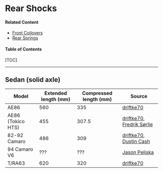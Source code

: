 # Rear Shocks

#### Related Content

- [Front Coilovers](front-coilovers.md)
- [Rear Springs](rear-springs.md)

#### Table of Contents

[TOC]

---

## Sedan (solid axle)

| Model | Extended length (mm) | Compressed length (mm) | Source |
| --- | --- | --- | --- |
| AE86 | 560 | 335 | [driftke70](http://www.ae86drivingclub.com.au/forums/archive/index.php/t-1115.html) |
| AE86 (Tokico HTS) | 455 | 307.5 | [driftke70](http://www.ae86drivingclub.com.au/forums/archive/index.php/t-1115.html), [Fredrik Sørlie](https://www.facebook.com/groups/216354961906562/posts/1183357231872992/?comment_id=1183359665206082) |
| 82-92 Camaro | 486 | 309 | [driftke70](http://www.ae86drivingclub.com.au/forums/archive/index.php/t-1115.html), [Dustin Cash](https://www.facebook.com/groups/216354961906562/posts/1419203754955004/) |
| 94 Camaro V6 | ??? | ??? | [Jason Peliska](https://www.facebook.com/groups/216354961906562/posts/1419203754955004?comment_id=1419210288287684)
| T/RA63 | 620 | 320 | [driftke70](http://www.ae86drivingclub.com.au/forums/archive/index.php/t-1115.html) |
